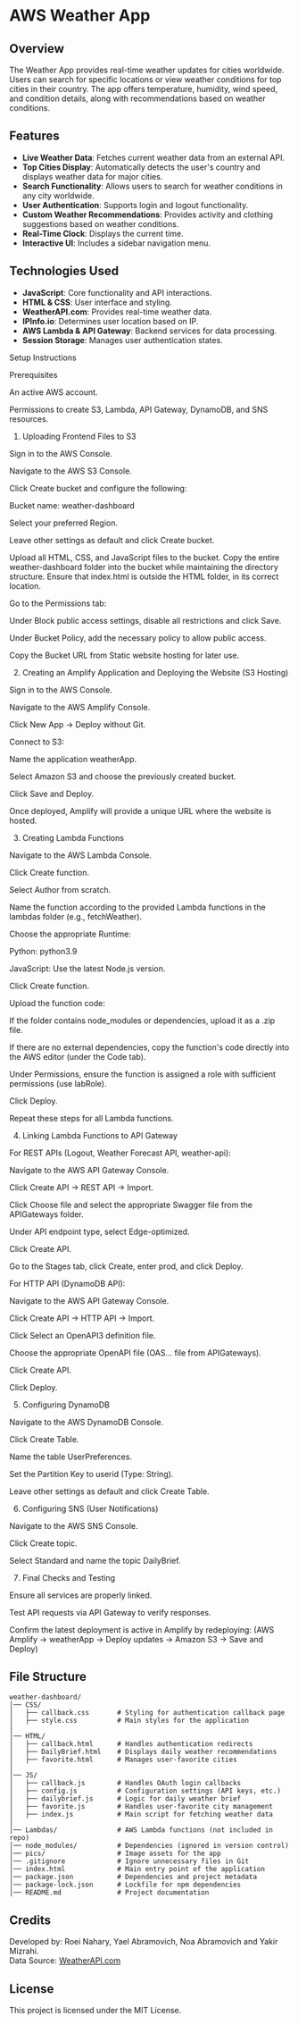# AWS Weather App 

## Overview
The Weather App provides real-time weather updates for cities worldwide. Users can search for specific locations or view weather conditions for top cities in their country. The app offers temperature, humidity, wind speed, and condition details, along with recommendations based on weather conditions.

## Features
- **Live Weather Data**: Fetches current weather data from an external API.
- **Top Cities Display**: Automatically detects the user's country and displays weather data for major cities.
- **Search Functionality**: Allows users to search for weather conditions in any city worldwide.
- **User Authentication**: Supports login and logout functionality.
- **Custom Weather Recommendations**: Provides activity and clothing suggestions based on weather conditions.
- **Real-Time Clock**: Displays the current time.
- **Interactive UI**: Includes a sidebar navigation menu.

## Technologies Used
- **JavaScript**: Core functionality and API interactions.
- **HTML & CSS**: User interface and styling.
- **WeatherAPI.com**: Provides real-time weather data.
- **IPInfo.io**: Determines user location based on IP.
- **AWS Lambda & API Gateway**: Backend services for data processing.
- **Session Storage**: Manages user authentication states.

Setup Instructions

Prerequisites

An active AWS account.

Permissions to create S3, Lambda, API Gateway, DynamoDB, and SNS resources.

1. Uploading Frontend Files to S3

Sign in to the AWS Console.

Navigate to the AWS S3 Console.

Click Create bucket and configure the following:

Bucket name: weather-dashboard

Select your preferred Region.

Leave other settings as default and click Create bucket.

Upload all HTML, CSS, and JavaScript files to the bucket. Copy the entire weather-dashboard folder into the bucket while maintaining the directory structure. Ensure that index.html is outside the HTML folder, in its correct location.

Go to the Permissions tab:

Under Block public access settings, disable all restrictions and click Save.

Under Bucket Policy, add the necessary policy to allow public access.

Copy the Bucket URL from Static website hosting for later use.

2. Creating an Amplify Application and Deploying the Website (S3 Hosting)

Sign in to the AWS Console.

Navigate to the AWS Amplify Console.

Click New App → Deploy without Git.

Connect to S3:

Name the application weatherApp.

Select Amazon S3 and choose the previously created bucket.

Click Save and Deploy.

Once deployed, Amplify will provide a unique URL where the website is hosted.

3. Creating Lambda Functions

Navigate to the AWS Lambda Console.

Click Create function.

Select Author from scratch.

Name the function according to the provided Lambda functions in the lambdas folder (e.g., fetchWeather).

Choose the appropriate Runtime:

Python: python3.9

JavaScript: Use the latest Node.js version.

Click Create function.

Upload the function code:

If the folder contains node_modules or dependencies, upload it as a .zip file.

If there are no external dependencies, copy the function's code directly into the AWS editor (under the Code tab).

Under Permissions, ensure the function is assigned a role with sufficient permissions (use labRole).

Click Deploy.

Repeat these steps for all Lambda functions.

4. Linking Lambda Functions to API Gateway

For REST APIs (Logout, Weather Forecast API, weather-api):

Navigate to the AWS API Gateway Console.

Click Create API → REST API → Import.

Click Choose file and select the appropriate Swagger file from the APIGateways folder.

Under API endpoint type, select Edge-optimized.

Click Create API.

Go to the Stages tab, click Create, enter prod, and click Deploy.

For HTTP API (DynamoDB API):

Navigate to the AWS API Gateway Console.

Click Create API → HTTP API → Import.

Click Select an OpenAPI3 definition file.

Choose the appropriate OpenAPI file (OAS... file from APIGateways).

Click Create API.

Click Deploy.

5. Configuring DynamoDB

Navigate to the AWS DynamoDB Console.

Click Create Table.

Name the table UserPreferences.

Set the Partition Key to userid (Type: String).

Leave other settings as default and click Create Table.

6. Configuring SNS (User Notifications)

Navigate to the AWS SNS Console.

Click Create topic.

Select Standard and name the topic DailyBrief.

7. Final Checks and Testing

Ensure all services are properly linked.

Test API requests via API Gateway to verify responses.

Confirm the latest deployment is active in Amplify by redeploying:
(AWS Amplify -> weatherApp -> Deploy updates -> Amazon S3 -> Save and Deploy)

## File Structure
```
weather-dashboard/
│── CSS/
│   ├── callback.css       # Styling for authentication callback page
│   ├── style.css          # Main styles for the application
│
│── HTML/
│   ├── callback.html      # Handles authentication redirects
│   ├── DailyBrief.html    # Displays daily weather recommendations
│   ├── favorite.html      # Manages user-favorite cities
│
│── JS/
│   ├── callback.js        # Handles OAuth login callbacks
│   ├── config.js          # Configuration settings (API keys, etc.)
│   ├── dailybrief.js      # Logic for daily weather brief
│   ├── favorite.js        # Handles user-favorite city management
│   ├── index.js           # Main script for fetching weather data
│
│── Lambdas/               # AWS Lambda functions (not included in repo)
│── node_modules/          # Dependencies (ignored in version control)
│── pics/                  # Image assets for the app
│── .gitignore             # Ignore unnecessary files in Git
│── index.html             # Main entry point of the application
│── package.json           # Dependencies and project metadata
│── package-lock.json      # Lockfile for npm dependencies
│── README.md              # Project documentation

```

## Credits
Developed by: Roei Nahary, Yael Abramovich, Noa Abramovich and Yakir Mizrahi.  
Data Source: [WeatherAPI.com](https://www.weatherapi.com/)

## License
This project is licensed under the MIT License.


